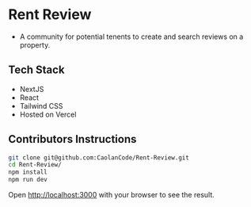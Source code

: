# Rent Review
- A community for potential tenents to create and search reviews on a property.

## Tech Stack
- NextJS
- React
- Tailwind CSS
- Hosted on Vercel

## Contributors Instructions 

```bash
git clone git@github.com:CaolanCode/Rent-Review.git
cd Rent-Review/
npm install
npm run dev
```

Open [http://localhost:3000](http://localhost:3000) with your browser to see the result.


